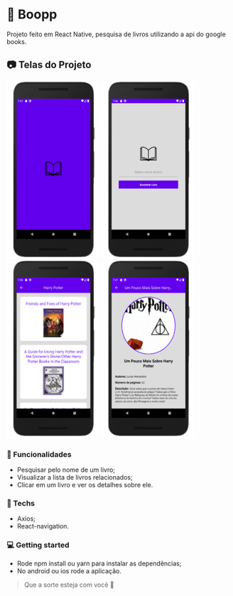 # :closed_book: Boopp

Projeto feito em React Native, pesquisa de livros utilizando a api do google books.

## :camera: Telas do Projeto

<img src="https://github.com/Daniels887/Boopp/blob/master/telas/Splash.png" alt="Splash" width="210" height="400" /> <img src="https://github.com/Daniels887/Boopp/blob/master/telas/Home.png" alt="Home" width="210" height="400"/> <img src="https://github.com/Daniels887/Boopp/blob/master/telas/Books.png" alt="Books" width="210" height="400"/> <img src="https://github.com/Daniels887/Boopp/blob/master/telas/Description.png" alt="Books" width="210" height="400"/>

### :mag_right: Funcionalidades
- Pesquisar pelo nome de um livro;
- Visualizar a lista de livros relacionados;
- Clicar em um livro e ver os detalhes sobre ele.

### :wrench: Techs
* Axios;
* React-navigation.

### :computer: Getting started

* Rode npm install ou yarn para instalar as dependências;
* No android ou ios rode a aplicação.

> Que a sorte esteja com você :muscle:
